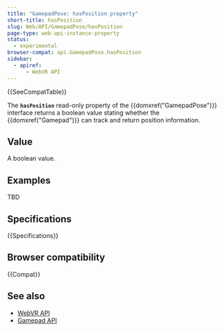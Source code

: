 ```yaml
---
title: "GamepadPose: hasPosition property"
short-title: hasPosition
slug: Web/API/GamepadPose/hasPosition
page-type: web-api-instance-property
status:
  - experimental
browser-compat: api.GamepadPose.hasPosition
sidebar:
  - apiref:
      - WebVR API
---
```


{{SeeCompatTable}}

The **`hasPosition`** read-only property of the {{domxref("GamepadPose")}} interface returns a boolean value stating whether the {{domxref("Gamepad")}} can track and return position information.

## Value

A boolean value.

## Examples

TBD

## Specifications

{{Specifications}}

## Browser compatibility

{{Compat}}

## See also

- [WebVR API](/en-US/docs/Web/API/WebVR_API)
- [Gamepad API](/en-US/docs/Web/API/Gamepad_API)
